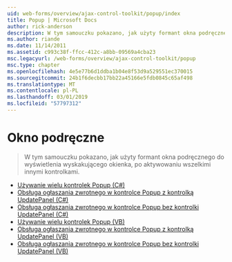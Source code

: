 ```yaml
---
uid: web-forms/overview/ajax-control-toolkit/popup/index
title: Popup | Microsoft Docs
author: rick-anderson
description: W tym samouczku pokazano, jak użyty formant okna podręcznego do wyświetlenia wyskakującego okienka, po aktywowaniu wszelkimi innymi kontrolkami.
ms.author: riande
ms.date: 11/14/2011
ms.assetid: c993c38f-ffcc-412c-a8bb-09569a4cba23
msc.legacyurl: /web-forms/overview/ajax-control-toolkit/popup
msc.type: chapter
ms.openlocfilehash: 4e5e77b6d1ddba1b04e8f53d9a529551ec370015
ms.sourcegitcommit: 24b1f6decbb17bb22a45166e5fdb0845c65af498
ms.translationtype: MT
ms.contentlocale: pl-PL
ms.lasthandoff: 03/01/2019
ms.locfileid: "57797312"
---
```

<a name="popup"></a>Okno podręczne
====================
> W tym samouczku pokazano, jak użyty formant okna podręcznego do wyświetlenia wyskakującego okienka, po aktywowaniu wszelkimi innymi kontrolkami.


- [Używanie wielu kontrolek Popup (C#)](using-multiple-popup-controls-cs.md)
- [Obsługa ogłaszania zwrotnego w kontrolce Popup z kontrolką UpdatePanel (C#)](handling-postbacks-from-a-popup-control-with-an-updatepanel-cs.md)
- [Obsługa ogłaszania zwrotnego w kontrolce Popup bez kontrolki UpdatePanel (C#)](handling-postbacks-from-a-popup-control-without-an-updatepanel-cs.md)
- [Używanie wielu kontrolek Popup (VB)](using-multiple-popup-controls-vb.md)
- [Obsługa ogłaszania zwrotnego w kontrolce Popup z kontrolką UpdatePanel (VB)](handling-postbacks-from-a-popup-control-with-an-updatepanel-vb.md)
- [Obsługa ogłaszania zwrotnego w kontrolce Popup bez kontrolki UpdatePanel (VB)](handling-postbacks-from-a-popup-control-without-an-updatepanel-vb.md)
